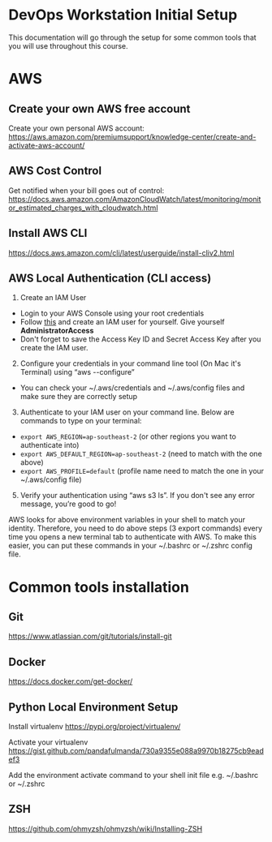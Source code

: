 # DevOps Workstation Initial Setup

This documentation will go through the setup for some common tools that you will use throughout this course.

# AWS

## Create your own AWS free account
Create your own personal AWS account:
https://aws.amazon.com/premiumsupport/knowledge-center/create-and-activate-aws-account/

## AWS Cost Control
Get notified when your bill goes out of control:
https://docs.aws.amazon.com/AmazonCloudWatch/latest/monitoring/monitor_estimated_charges_with_cloudwatch.html

## Install AWS CLI
https://docs.aws.amazon.com/cli/latest/userguide/install-cliv2.html

## AWS Local Authentication (CLI access)
1. Create an IAM User
  - Login to your AWS Console using your root credentials
  - Follow [this](https://docs.aws.amazon.com/IAM/latest/UserGuide/id_users_create.html#id_users_create_console) and create an IAM user for yourself. Give yourself **AdministratorAccess**
  - Don't forget to save the Access Key ID and Secret Access Key after you create the IAM user.
2. Configure your credentials in your command line tool (On Mac it's Terminal) using “aws --configure”
  - You can check your ~/.aws/credentials and ~/.aws/config files and make sure they are correctly setup
3. Authenticate to your IAM user on your command line. Below are commands to type on your terminal:
  - `export AWS_REGION=ap-southeast-2` (or other regions you want to authenticate into)
  - `export AWS_DEFAULT_REGION=ap-southeast-2` (need to match with the one above)
  - `export AWS_PROFILE=default` (profile name need to match the one in your ~/.aws/config file)
5. Verify your authentication using “aws s3 ls”. If you don't see any error message, you’re good to go!

AWS looks for above environment variables in your shell to match your identity. Therefore, you need to do above steps (3 export commands) every time you opens a new terminal tab to authenticate with AWS. To make this easier, you can put these commands in your ~/.bashrc or ~/.zshrc config file.

# Common tools installation
## Git
https://www.atlassian.com/git/tutorials/install-git

## Docker
https://docs.docker.com/get-docker/

## Python Local Environment Setup
Install virtualenv
https://pypi.org/project/virtualenv/

Activate your virtualenv
https://gist.github.com/pandafulmanda/730a9355e088a9970b18275cb9eadef3

Add the environment activate command to your shell init file e.g. ~/.bashrc or ~/.zshrc

## ZSH
https://github.com/ohmyzsh/ohmyzsh/wiki/Installing-ZSH
